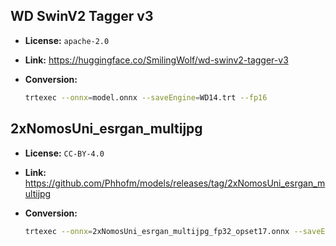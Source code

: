 ﻿## WD SwinV2 Tagger v3
- **License:** `apache-2.0`
- **Link:** https://huggingface.co/SmilingWolf/wd-swinv2-tagger-v3
- **Conversion:**

    ```bash
    trtexec --onnx=model.onnx --saveEngine=WD14.trt --fp16
    ```

## 2xNomosUni_esrgan_multijpg
- **License:** `CC-BY-4.0`
- **Link:** https://github.com/Phhofm/models/releases/tag/2xNomosUni_esrgan_multijpg
- **Conversion:**

    ```bash
    trtexec --onnx=2xNomosUni_esrgan_multijpg_fp32_opset17.onnx --saveEngine=2xNomosUni_multijpg.trt --shapes=input:1x3x256x256 --fp16
    ```
